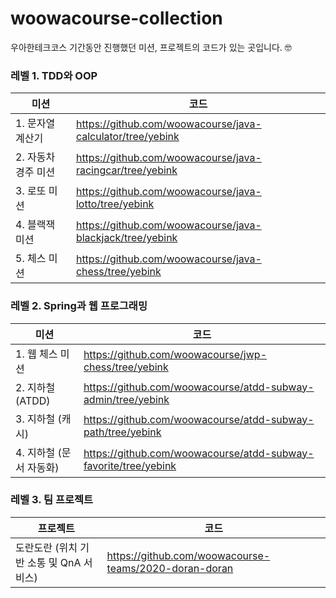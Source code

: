 # woowacourse-collection
우아한테크코스 기간동안 진행했던 미션, 프로젝트의 코드가 있는 곳입니다. 🤓


### 레벨 1. TDD와 OOP

| 미션                | 코드                                                       |
| ------------------- | ---------------------------------------------------------- |
| 1. 문자열 계산기    | https://github.com/woowacourse/java-calculator/tree/yebink |
| 2. 자동차 경주 미션 | https://github.com/woowacourse/java-racingcar/tree/yebink  |
| 3. 로또 미션        | https://github.com/woowacourse/java-lotto/tree/yebink      |
| 4. 블랙잭 미션      | https://github.com/woowacourse/java-blackjack/tree/yebink  |
| 5. 체스 미션        | https://github.com/woowacourse/java-chess/tree/yebink      |



### 레벨 2. Spring과 웹 프로그래밍

| 미션                    | 코드                                                         |
| ----------------------- | ------------------------------------------------------------ |
| 1. 웹 체스 미션         | https://github.com/woowacourse/jwp-chess/tree/yebink         |
| 2. 지하철 (ATDD)        | https://github.com/woowacourse/atdd-subway-admin/tree/yebink |
| 3. 지하철 (캐시)        | https://github.com/woowacourse/atdd-subway-path/tree/yebink  |
| 4. 지하철 (문서 자동화) | https://github.com/woowacourse/atdd-subway-favorite/tree/yebink |



### 레벨 3. 팀 프로젝트

| 프로젝트                                | 코드                                                  |
| --------------------------------------- | ----------------------------------------------------- |
| 도란도란 (위치 기반 소통 및 QnA 서비스) | https://github.com/woowacourse-teams/2020-doran-doran |

